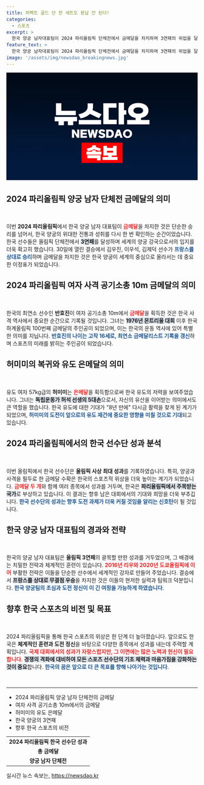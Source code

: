 ```yaml
---
title: 퍼펙트 골드 단 한 세트도 용납 안 된다!
categories:
  - 스포츠
excerpt: >
  한국 양궁 남자대표팀이 2024 파리올림픽 단체전에서 금메달을 차지하며 3연패의 위업을 달성했습니다! 또한, 최연소 금메달 리스트 반효진이 하계올림픽 100번째 금메달을 획득하며 역대 최연소 기록도更新했습니다.
feature_text: >
  한국 양궁 남자대표팀이 2024 파리올림픽 단체전에서 금메달을 차지하며 3연패의 위업을 달성했습니다! 또한, 최연소 금메달 리스트 반효진이 하계올림픽 100번째 금메달을 획득하며 역대 최연소 기록도更新했습니다.
image: '/assets/img/newsdao_breakingnews.jpg'
---
```


<p><img src="/assets/img/newsdao_breakingnews.jpg" alt="implanttips 속보" /></p>

<h2 data-ke-size="size26">2024 파리올림픽 양궁 남자 단체전 금메달의 의미</h2>

<p data-ke-size="size16">&nbsp;</p>

<p>이번 <b>2024 파리올림픽</b>에서 한국 양궁 남자 대표팀이 <b><span style="color: #ee2323;">금메달</span></b>을 차지한 것은 단순한 승리를 넘어서, 한국 양궁의 위대한 전통과 성취를 다시 한 번 확인하는 순간이었습니다. 한국 선수들은 올림픽 단체전에서 <b><span style="background-color: #21538527;">3연패</span></b>를 달성하며 세계의 양궁 강국으로서의 입지를 더욱 확고히 했습니다. 30일에 열린 결승에서 김우진, 이우석, 김제덕 선수가 <b><span style="color: #1a5490;">프랑스를 상대로 승리</span></b>하며 금메달을 차지한 것은 한국 양궁이 세계의 중심으로 올라서는 데 중요한 이정표가 되었습니다.</p>

<h2 data-ke-size="size26">2024 파리올림픽 여자 사격 공기소총 10m 금메달의 의미</h2>

<p data-ke-size="size16">&nbsp;</p>

<p>한국의 최연소 선수인 <b>반효진</b>이 여자 공기소총 10m에서 <b><span style="color: #ee2323;">금메달</span></b>을 획득한 것은 한국 사격 역사에서 중요한 순간으로 기록될 것입니다. 그녀는 <b><span style="background-color: #21538527;">1976년 몬트리올 대회</span></b> 이후 한국 하계올림픽 100번째 금메달의 주인공이 되었으며, 이는 한국의 운동 역사에 있어 특별한 의미를 지닙니다. <b><span style="color: #1a5490;">반효진의 나이는 고작 16세로, 최연소 금메달리스트 기록을 갱신</span></b>하며 스포츠의 미래를 밝히는 주인공이 되었습니다.</p>

<h2 data-ke-size="size26">허미미의 복귀와 유도 은메달의 의미</h2>

<p data-ke-size="size16">&nbsp;</p>

<p>유도 여자 57kg급의 <b>허미미</b>는 <b><span style="color: #ee2323;">은메달</span></b>을 획득함으로써 한국 유도의 저력을 보여주었습니다. 그녀는 <b><span style="background-color: #21538527;">독립운동가 허석 선생의 5대손</span></b>으로서, 자신의 유산을 이어받는 의미에서도 큰 역할을 했습니다. 한국 유도에 대한 기대가 "8년 만에" 다시금 활력을 찾게 된 계기가 되었으며, <b><span style="color: #1a5490;">허미미의 도전이 앞으로의 유도 재건에 중요한 영향을 미칠 것으로 기대</span></b>되고 있습니다.</p>

<h2 data-ke-size="size26">2024 파리올림픽에서의 한국 선수단 성과 분석</h2>

<p data-ke-size="size16">&nbsp;</p>

<p>이번 올림픽에서 한국 선수단은 <b>올림픽 사상 최대 성과</b>를 기록하였습니다. 특히, 양궁과 사격을 필두로 한 금메달 수확은 한국의 스포츠적 위상을 더욱 높이는 계기가 되었습니다. <b><span style="color: #ee2323;">금메달 두 개</span></b>와 함께 여러 종목에서 성과를 거두며, 한국은 <b><span style="background-color: #21538527;">파리올림픽에서 주목받는 국가</span></b>로 부상하고 있습니다. 이 결과는 향후 남은 대회에서의 기대와 희망을 더욱 부추깁니다. <b><span style="color: #1a5490;">한국 선수단의 성과는 향후 도전 과제가 더욱 커질 것임을 알리는 신호탄</span></b>이 될 것입니다.</p>

<h2 data-ke-size="size26">한국 양궁 남자 대표팀의 경과와 전략</h2>

<p data-ke-size="size16">&nbsp;</p>

<p>한국의 양궁 남자 대표팀은 <b>올림픽 3연패</b>의 괄목할 만한 성과를 거두었으며, 그 배경에는 치밀한 전략과 체계적인 훈련이 있습니다. <b><span style="color: #ee2323;">2016년 리우와 2020년 도쿄올림픽에 이어</span></b> 부활한 전략은 이들을 단순한 선수에서 세계적인 강자로 만들어 주었습니다. 결승에서 <b><span style="background-color: #21538527;">프랑스를 상대로 무결점 우승</span></b>을 차지한 것은 이들의 현저한 실력과 팀워크 덕분입니다. <b><span style="color: #1a5490;">한국 양궁팀의 초심과 도전 정신이 이 긴 여정을 가능하게 하였습니다</span></b>.</p>

<h2 data-ke-size="size26">향후 한국 스포츠의 비전 및 목표</h2>

<p data-ke-size="size16">&nbsp;</p>

<p>2024 파리올림픽을 통해 한국 스포츠의 위상은 한 단계 더 높아졌습니다. 앞으로도 한국은 <b>체계적인 훈련과 도전 정신</b>을 바탕으로 다양한 종목에서 성과를 내는데 주력할 계획입니다. <b><span style="color: #ee2323;">국제 대회에서의 성과가 자랑스럽지만, 그 이면에는 많은 노력과 헌신이 필요합니다</span></b>. <b><span style="background-color: #21538527;">경쟁의 격화에 대비하여 모든 스포츠 선수단의 기초 체력과 마음가짐을 강화하는 것이 중요</span></b>합니다. <b><span style="color: #1a5490;">한국의 꿈은 앞으로 더 큰 목표를 향해 나아가는 것입니다</span></b>.</p>

<p data-ke-size="size16">&nbsp;</p> 

<hr>

<ul>
    <li>2024 파리올림픽 양궁 남자 단체전의 금메달</li>
    <li>여자 사격 공기소총 10m에서의 금메달</li>
    <li>허미미의 유도 은메달</li>
    <li>한국 양궁의 3연패</li>
    <li>향후 한국 스포츠의 비전</li>
</ul>

<table>
    <tr>
        <td style="text-align: center; height: 17px;"><b>2024 파리올림픽 한국 선수단 성과</b></td>
    </tr>
    <tr>
        <td style="text-align: center; height: 17px;"><b>총 금메달</b></td>
    </tr>
    <tr>
        <td style="text-align: center; height: 17px;"><b>양궁 남자 단체전</b></td>
    </tr>
</table>
실시간 뉴스 속보는, <a href="https://newsdao.kr" rel="dofollow">https://newsdao.kr</a>


